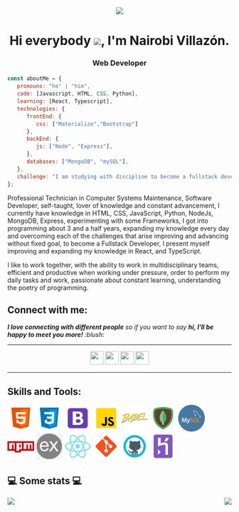 <p align="center"><img src="https://i.imgur.com/A6bWGFl.gif"/></p>
<h1 align="center">Hi everybody <img src="https://github.com/sudnyeshtalekar/sudnyeshtalekar/blob/master/Assets/Hi.gif" width="30px">, I'm Nairobi Villazón.</h1>
<h3 align="center">Web Developer</h3>

```javascript
const aboutMe = {
   pronouns: "he" | "him",
   code: [Javascript, HTML, CSS, Python],
   learning: [React, Typescript],
   technologies: {
      frontEnd: {
         css: ["Materialize","Bootstrap"]
      },
      backEnd: {
         js: ["Node", "Express"],
      },
      databases: ["MongoDB", "mySQL"],
   },
   challenge: "I am studying with discipline to become a fullstack developer.",
};
```
Professional Technician in Computer Systems Maintenance, Software Developer, self-taught, lover of knowledge and constant advancement, I currently have knowledge in HTML, CSS, JavaScript, Python, NodeJs, MongoDB, Express, experimenting with some Frameworks, I got into programming about 3 and a half years, expanding my knowledge every day and overcoming each of the challenges that arise improving and advancing without fixed goal, to become a Fullstack Developer, I present myself improving and expanding my knowledge in React, and TypeScript.

I like to work together, with the ability to work in multidisciplinary teams, efficient and productive when working under pressure, order to perform my daily tasks and work, passionate about constant learning, understanding the poetry of programming.


<h2>Connect with me:</h2>
<em><b>I love connecting with different people</b> so if you want to say <b>hi, I'll be happy to meet you more!</b> :blush:</em>
<hr>

<p align="center">   
    <a href="https://www.linkedin.com/in/nairobi-villaz%C3%B3n-240440225/" alt="Linkedin"><img src="https://github.com/nitish-awasthi/nitish-awasthi/blob/master/174857.png" height="30" width="30"></a>
    <a href="#" alt="Instagram"><img src="https://github.com/nitish-awasthi/nitish-awasthi/blob/master/instagram-logo-png-transparent-background-hd-3.png" height="30" width="30"></a>
  <a href="#" alt="Twitter"><img src="https://github.com/nitish-awasthi/nitish-awasthi/blob/master/twitter.png" height="30" width="30"></a>    
    <a href="mailto:nvillazon2000@gmail.com" alt="Contact me"><img src="https://github.com/nitish-awasthi/nitish-awasthi/blob/master/gmail-512.webp" height="30" width="30"></a>
  </p>
  <hr>

<h2>Skills and Tools: </h2>
<p align="left">
	<img style="margin: auto;" src="https://raw.githubusercontent.com/sachinverma53121/sachinverma53121/master/icons/html5.png" alt=html5 width="60" height="60"/> 
	<img style="margin: auto;" src="https://raw.githubusercontent.com/sachinverma53121/sachinverma53121/master/icons/css3.png" alt=css3 width="60" height="60"/> 
	<img style="margin: auto;" src="https://raw.githubusercontent.com/sachinverma53121/sachinverma53121/master/icons/bootstrap.png" alt=bootstrap width="60" height="60"/>
  <img style="margin: auto;" src="https://raw.githubusercontent.com/sachinverma53121/sachinverma53121/master/icons/js.png" alt=javascript width="60" height="60"/>
	<img style="margin: auto;" src="https://raw.githubusercontent.com/sachinverma53121/sachinverma53121/master/icons/babel.png" alt=babel width="60" height="60"/>
  <img style="margin: auto;" src="https://raw.githubusercontent.com/sachinverma53121/sachinverma53121/master/icons/mongo.png" alt=mongodb width="60" height="60"/> 
	<img style="margin: auto;" src="https://raw.githubusercontent.com/sachinverma53121/sachinverma53121/master/icons/mysql.png" alt=mysql width="60" height="60"/> 
  <img style="margin: auto;" src="https://raw.githubusercontent.com/sachinverma53121/sachinverma53121/master/icons/npm.png" alt=npm width="60" height="60"/>
  <img style="margin: auto;" src="https://raw.githubusercontent.com/sachinverma53121/sachinverma53121/master/icons/express.png" alt=express width="60" height="60"/>
	<img style="margin: auto;" src="https://raw.githubusercontent.com/sachinverma53121/sachinverma53121/master/icons/react.png" alt=react width="60" height="60"/> 
  <!--<img style="margin: auto;" src="https://raw.githubusercontent.com/sachinverma53121/sachinverma53121/master/icons/redux.png" alt=redux width="60" height="60"/>--> 
  <img style="margin: auto;" src="https://raw.githubusercontent.com/sachinverma53121/sachinverma53121/master/icons/git.png" alt=git width="60" height="60"/>
  <img style="margin: auto;" src="https://raw.githubusercontent.com/sachinverma53121/sachinverma53121/master/icons/github.png" alt=github width="60" height="60"/>
  <img style="margin: auto;" src="https://raw.githubusercontent.com/sachinverma53121/sachinverma53121/master/icons/heroku.png" alt=heroku width="60" height="60"/>

<h2>💻 Some stats 💻</h2> 

<p align="right">
<img align="left" src="https://github-readme-stats.vercel.app/api?username=Nair-VillaGran&theme=tokyonight&show_icons=true" />

<img  float="right" src="https://github-readme-stats.vercel.app/api/top-langs/?username=Nair-VillaGran&theme=tokyonight&show_icons=true" />

</p>
